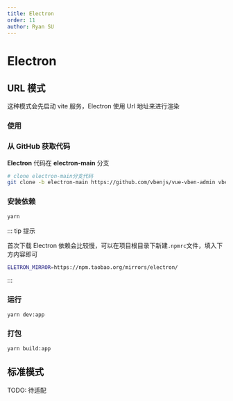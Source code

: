 ```yaml
---
title: Electron
order: 11
author: Ryan SU
---
```


# Electron

## URL 模式

这种模式会先启动 vite 服务，Electron 使用 Url 地址来进行渲染

### 使用

### 从 GitHub 获取代码

**Electron** 代码在 **electron-main** 分支

```bash
# clone electron-main分支代码
git clone -b electron-main https://github.com/vbenjs/vue-vben-admin vben-admin-electron
```

### 安装依赖

```bash
yarn
```

::: tip 提示

首次下载 Electron 依赖会比较慢，可以在项目根目录下新建`.npmrc`文件，填入下方内容即可

```bash
ELETRON_MIRROR=https://npm.taobao.org/mirrors/electron/
```

:::

### 运行

```bash
yarn dev:app
```

### 打包

```bash
yarn build:app
```

## 标准模式

TODO: 待适配
